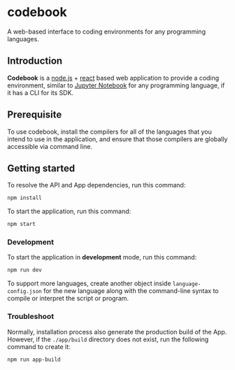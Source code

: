 # codebook
A web-based interface to coding environments for any programming languages.

## Introduction

**Codebook** is a [node.js](https://nodejs.org/en) + [react](https://react.dev/) based web application to provide a coding environment, similar to [Jupyter Notebook](https://jupyter.org/) for any programming language, if it has a CLI for its SDK.

## Prerequisite

To use codebook, install the compilers for all of the languages that you intend to use in the application, and ensure that those compilers are globally accessible via command line.

## Getting started

To resolve the API and App dependencies, run this command:

```sh
npm install
```

To start the application, run this command:

```sh
npm start 
```

### Development

To start the application in **development** mode, run this command:

```sh
npm run dev
```

To support more languages, create another object inside `language-config.json` for the new language along with the command-line syntax to compile or interpret the script or program.

### Troubleshoot

Normally, installation process also generate the production build of the App. However, if the `./app/build` directory does not exist, run the following command to create it:

```sh
npm run app-build
```